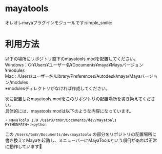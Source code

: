 # mayatools
オレオレmayaプラグインモジュールです:simple_smile:

# 利用方法
以下の場所にリポジトリ直下のmayatools.modを配置してください。  
Windows：C:¥Users¥ユーザー名¥Documents¥maya¥Mayaバージョン¥modules  
Mac : /Users/ユーザー名/Library/Preferences/Autodesk/maya/Mayaバージョン/modules  
※modulesディレクトリがなければ作成してください。

次に配置したmayatools.modをこのリポジトリの配置場所を書き換えてください。  
具体的には、mayatools.modは以下のような内容になっています。
```
+ MayaTools 1.0 /Users/tm8r/Documents/dev/mayatools
PYTHONPATH+:=python
```
この `/Users/tm8r/Documents/dev/mayatools` の部分をリポジトリの配置場所に書き換えてMayaを起動し、メニューバーにMayaToolsという項目があれば正常に動作しています:beers:
